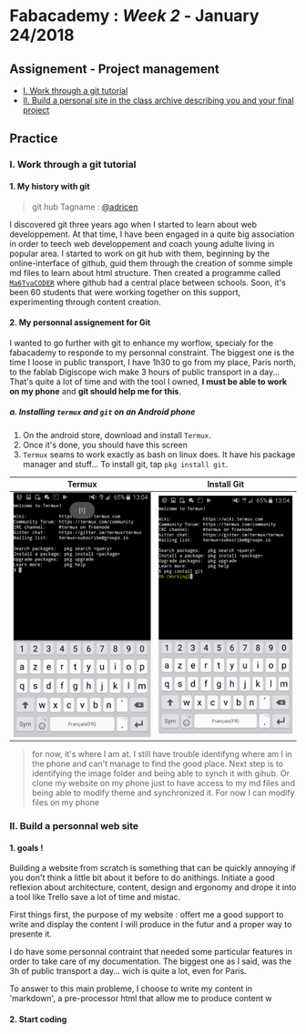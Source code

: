 # Fabacademy : *Week 2* - **January 24/2018**



## Assignement - Project management

* [I. Work through a git tutorial](#i-work-through-a-git-tutorial)
* [II. Build a personal site in the class archive describing you and your final project](#ii-build-a-personnal-web-site)

## Practice

### I. Work through a git tutorial

#### 1. My history with git

> git hub Tagname : [@adricen](https://github.com/adricen)

I discovered git three years ago when I started to learn about web developpement.
At that time, I have been engaged in a quite big association in order to teech web developpement and coach young adulte living in popular area. I started to work on git hub with them, beginning by the online-interface of github, guid them through the creation of somme simple md files to learn about html structure. Then created a programme called [`Ma6TvaCODER`](https://github.com/Ma6Tvacoder-Docs) where github had a central place between schools. Soon, it's been 60 students that were working together on this support, experimenting through content creation.

#### 2. My personnal assignement for Git

I wanted to go further with git to enhance my worflow, specialy for the fabacademy to responde to my personnal constraint. The biggest one is the time I loose in public transport, I have 1h30 to go from my place, Paris north, to the fablab Digiscope wich make 3 hours of public transport in a day... That's quite a lot of time and with the tool I owned, **I must be able to work on my phone** and **git should help me for this**.

##### a. Installing `termux` and `git` on an Android phone

1. On the android store, download and install `Termux`.
2. Once it's done, you should have this screen
3. `Termux` seams to work exactly as bash on linux does. It have his package manager and stuff... To install git, tap `pkg install git`.


| Termux | Install Git |
| --- | --- |
| ![first screen termux](assets/img/termux/debut.png) | ![gitinstall](assets/img/termux/install-git.png) |

> for now, it's where I am at. I still have trouble identifyng where am I in the phone and can't manage to find the good place. Next step is to identifying the image folder and being able to synch it with gihub. Or clone my website on my phone just to have access to my md files and being able to modify theme and synchronized it. For now I can modify files on my phone  

### II. Build a personnal web site

#### 1. goals !

Building a website from scratch is something that can be quickly annoying if you don't think a little bit about it before to do anithings. Initiate a good reflexion about architecture, content, design and ergonomy and drope it into a tool like Trello save a lot of time and mistac.

First things first, the purpose of my website : offert me a good support to write and display the content I will produce in the futur and a proper way to presente it.

I do have some personnal contraint that needed some particular features in order to take care of my documentation. The biggest one as I said, was the 3h of public transport a day... wich is quite a lot, even for Paris.

To answer to this main probleme, I choose to write my content in 'markdown', a pre-processor html that allow me to produce content w

#### 2. Start coding
